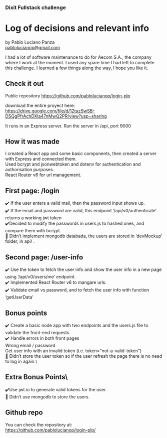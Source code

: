 ### Dixit Fullstack challenge

# Log of decisions and relevant info

by Pablo Luciano Panza\
pablolucianop@gmail.com

I had a lot of software maintenance to do for Aecom S.A., the company where I work at the moment. I used any spare time I had left to complete this challenge. I learned a few things along the way, I hope you like it.

## Check it out

Public repository
https://github.com/pablolucianop/login-plp

download the entire proyect here:
https://drive.google.com/file/d/12tazSwSB-DSQgPfrAchDXla47nMwQ2PR/view?usp=sharing

It runs in an Express server.
Run the server in /api, port 9000

## How it was made

I created a React app and some basic components, then created a server with Express and connected them.\
Used bcrypt and jsonwebtoken and dotenv for authentication and authorisation purposes.\
React Router v6 for url management.

## First page: /login

✔️ If the user enters a valid mail, then the password input shows up. \
✔️ If the email and password are valid, this endpoint ‘/api/v0/authenticate’ returns a working jwt token \
✔️Decided to modify the passwords in users.js to hashed ones, and compare them with bcrypt.\
🔲 Didn’t implement mongodb databada, the users are stored in ‘devMockup’ folder, in api/ .

## Second page: /user-info

✔️ Use the token to fetch the user info and show the user info in a new page using ‘/api/v0/users/me’ endpoint.\
✔️ Implemented React Router v6 to mangare urls.\
✔️ Validate email vs password, and to fetch the user info with function ‘getUserData’

## Bonus points

✔️ Create a basic node app with two endpoints and the users.js file to validate the front-end requests. \
✔️ Handle errors in both front pages\
 Wrong email / password\
 Get user info with an invalid token (i.e. token="not-a-valid-token")\
🔲 Didn’t store the user token so if the user refresh the page there is no need to log in again.\

## Extra Bonus Points\

✔️Use jwt.io to generate valid tokens for the user.\
🔲 Didn’t use mongodb to store the users.

## Github repo

You can check the repository at:\
https://github.com/pablolucianop/login-plp/
